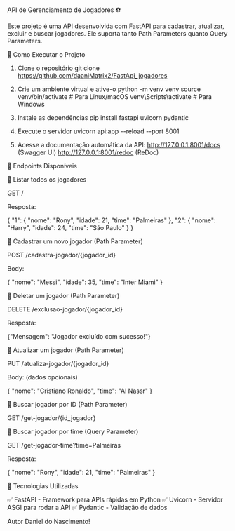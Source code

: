 API de Gerenciamento de Jogadores ⚽

Este projeto é uma API desenvolvida com FastAPI para cadastrar, atualizar, excluir e buscar jogadores. 
Ele suporta tanto Path Parameters quanto Query Parameters.

🚀 Como Executar o Projeto

1. Clone o repositório
  git clone https://github.com/daaniMatrix2/FastApi_jogadores

2. Crie um ambiente virtual e ative-o
  python -m venv venv
  source venv/bin/activate  # Para Linux/macOS
  venv\Scripts\activate  # Para Windows

3. Instale as dependências
  pip install fastapi uvicorn pydantic

4. Execute o servidor
  uvicorn api:app --reload --port 8001

5. Acesse a documentação automática da API:
  http://127.0.0.1:8001/docs (Swagger UI)
  http://127.0.0.1:8001/redoc (ReDoc)


📌 Endpoints Disponíveis

🔹 Listar todos os jogadores

GET /

Resposta:

{
  "1": { "nome": "Rony", "idade": 21, "time": "Palmeiras" },
  "2": { "nome": "Harry", "idade": 24, "time": "São Paulo" }
}

🔹 Cadastrar um novo jogador (Path Parameter)

POST /cadastra-jogador/{jogador_id}

Body:

{
  "nome": "Messi",
  "idade": 35,
  "time": "Inter Miami"
}

🔹 Deletar um jogador (Path Parameter)

DELETE /exclusao-jogador/{jogador_id}

Resposta:

{"Mensagem": "Jogador excluído com sucesso!"}

🔹 Atualizar um jogador (Path Parameter)

PUT /atualiza-jogador/{jogador_id}

Body: (dados opcionais)

{
  "nome": "Cristiano Ronaldo",
  "time": "Al Nassr"
}

🔹 Buscar jogador por ID (Path Parameter)

GET /get-jogador/{id_jogador}

🔹 Buscar jogador por time (Query Parameter)

GET /get-jogador-time?time=Palmeiras

Resposta:

{
  "nome": "Rony",
  "idade": 21,
  "time": "Palmeiras"
}

📌 Tecnologias Utilizadas

✅ FastAPI - Framework para APIs rápidas em Python
✅ Uvicorn - Servidor ASGI para rodar a API
✅ Pydantic - Validação de dados

Autor
Daniel do Nascimento! 

